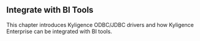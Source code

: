 ## Integrate with BI Tools

This chapter introduces Kyligence ODBC/JDBC drivers and how Kyligence Enterprise can be integrated with BI tools.
